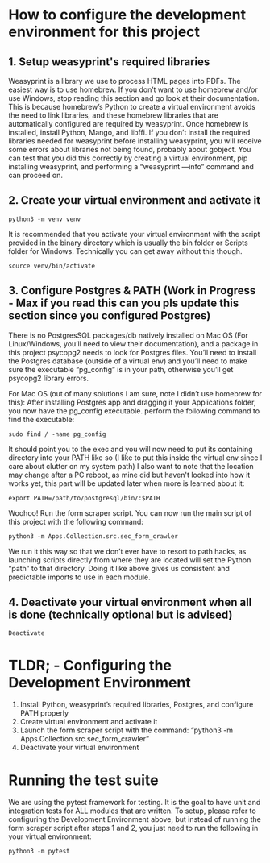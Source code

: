 # How to configure the development environment for this project

## 1. Setup weasyprint's required libraries
Weasyprint is a library we use to process HTML pages into PDFs. The easiest way is to use homebrew. If you don’t want to use homebrew and/or use Windows, stop reading this section and go look at their documentation. This is because homebrew’s Python to create a virtual environment avoids the need to link libraries, and these homebrew libraries that are automatically configured are required by weasyprint. Once homebrew is installed, install Python, Mango, and libffi. If you don’t install the required libraries needed for weasyprint before installing weasyprint, you will receive some errors about libraries not being found, probably about gobject. You can test that you did this correctly by creating a virtual environment, pip installing weasyprint, and performing a “weasyprint —info” command and can proceed on.

## 2. Create your virtual environment and activate it
```
python3 -m venv venv
```

It is recommended that you activate your virtual environment with the script provided in the binary directory which is usually the bin folder or Scripts folder for Windows. Technically you can get away without this though.
```
source venv/bin/activate
```

## 3. Configure Postgres & PATH (Work in Progress - Max if you read this can you pls update this section since you configured Postgres)
There is no PostgresSQL packages/db natively installed on Mac OS (For Linux/Windows, you’ll need to view their documentation), and a package in this project psycopg2 needs to look for Postgres files. You’ll need to install the Postgres database (outside of a virtual env) and you’ll need to make sure the executable “pg_config” is in your path, otherwise you’ll get psycopg2 library errors.

For Mac OS (out of many solutions I am sure, note I didn’t use homebrew for this):
After installing Postgres app and dragging it your Applications folder, you now have the pg_config executable. perform the following command to find the executable:
```
sudo find / -name pg_config 
```

It should point you to the exec and you will now need to put its containing directory into your PATH like so (I like to put this inside the virtual env since I care about clutter on my system path) I also want to note that the location may change after a PC reboot, as mine did but haven't looked into how it works yet, this part will be updated later when more is learned about it:
```
export PATH=/path/to/postgresql/bin/:$PATH
```

Woohoo! Run the form scraper script. You can now run the main script of this project with the following command:
```
python3 -m Apps.Collection.src.sec_form_crawler
```

We run it this way so that we don’t ever have to resort to path hacks, as launching scripts directly from where they are located will set the Python “path” to that directory. Doing it like above gives us consistent and predictable imports to use in each module.

## 4. Deactivate your virtual environment when all is done (technically optional but is advised)
```
Deactivate
```

# TLDR; - Configuring the Development Environment
1. Install Python, weasyprint’s required libraries, Postgres, and configure PATH properly
2. Create virtual environment and activate it
3. Launch the form scraper script with the command: “python3 -m Apps.Collection.src.sec_form_crawler”
4. Deactivate your virtual environment

# Running the test suite
We are using the pytest framework for testing. It is the goal to have unit and integration tests for ALL modules that are written. To setup, please refer to configuring the Development Environment above, but instead of running the form scraper script after steps 1 and 2, you just need to run the following in your virtual environment:
```
python3 -m pytest
```
